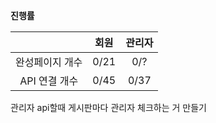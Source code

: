 **진행률**

||회원|관리자|
|:---:|:---:|:---:|
|완성페이지 개수|0/21|0/?|
|API 연결 개수|0/45|0/37|

관리자 api할때 게시판마다 관리자 체크하는 거 만들기
